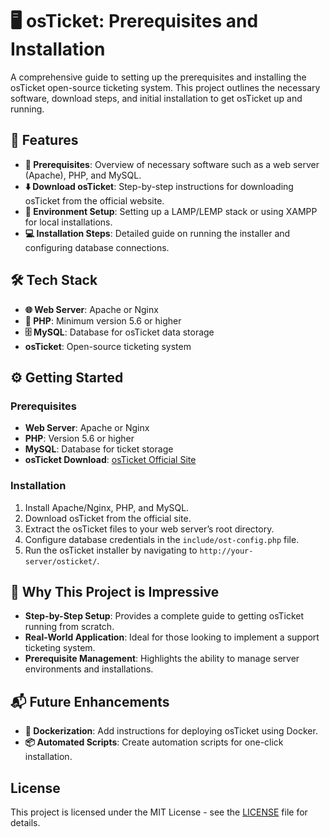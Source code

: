 # 🖥️ osTicket: Prerequisites and Installation

A comprehensive guide to setting up the prerequisites and installing the osTicket open-source ticketing system. This project outlines the necessary software, download steps, and initial installation to get osTicket up and running.

## 🚀 Features

- **📄 Prerequisites**: Overview of necessary software such as a web server (Apache), PHP, and MySQL.
- **⬇️ Download osTicket**: Step-by-step instructions for downloading osTicket from the official website.
- **🔧 Environment Setup**: Setting up a LAMP/LEMP stack or using XAMPP for local installations.
- **💻 Installation Steps**: Detailed guide on running the installer and configuring database connections.

## 🛠️ Tech Stack

- **🌐 Web Server**: Apache or Nginx
- **🐘 PHP**: Minimum version 5.6 or higher
- **🗄️ MySQL**: Database for osTicket data storage
- **osTicket**: Open-source ticketing system

## ⚙️ Getting Started

### Prerequisites

- **Web Server**: Apache or Nginx
- **PHP**: Version 5.6 or higher
- **MySQL**: Database for ticket storage
- **osTicket Download**: [osTicket Official Site](https://osticket.com/download/)

### Installation

1. Install Apache/Nginx, PHP, and MySQL.
2. Download osTicket from the official site.
3. Extract the osTicket files to your web server’s root directory.
4. Configure database credentials in the `include/ost-config.php` file.
5. Run the osTicket installer by navigating to `http://your-server/osticket/`.

## 🎯 Why This Project is Impressive

- **Step-by-Step Setup**: Provides a complete guide to getting osTicket running from scratch.
- **Real-World Application**: Ideal for those looking to implement a support ticketing system.
- **Prerequisite Management**: Highlights the ability to manage server environments and installations.

## 📬 Future Enhancements

- **🔄 Dockerization**: Add instructions for deploying osTicket using Docker.
- **📦 Automated Scripts**: Create automation scripts for one-click installation.

## License

This project is licensed under the MIT License - see the [LICENSE](LICENSE) file for details.
